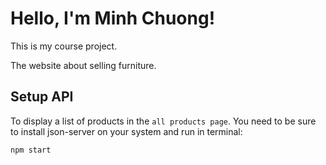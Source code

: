 # Hello, I'm Minh Chuong!
This is my course project.

The website about selling furniture.

## Setup API

To display a list of products in the `all products page`. You need to be sure to install json-server on your system and run in terminal:

```
npm start
```
